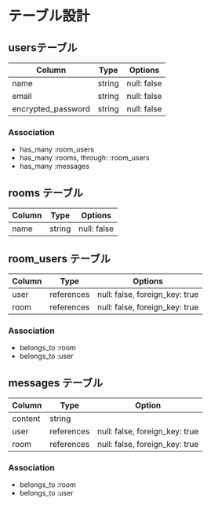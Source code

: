 # テーブル設計

## usersテーブル

| Column               | Type     | Options       |
|--------------------- | -------- | ------------- |
| name                 | string   | null: false   |
| email                | string   | null: false   |
| encrypted_password   | string   | null: false   |

### Association

- has_many :room_users
- has_many :rooms, through: :room_users
- has_many :messages


## rooms テーブル

| Column               | Type     | Options       |
| -------------------- | -------- | ------------- |
| name                 | string   | null: false   |


## room_users テーブル

| Column | Type       | Options                        |
| ------ | ---------- | ------------------------------ |
| user   | references | null: false, foreign_key: true |
| room   | references | null: false, foreign_key: true |

### Association

- belongs_to :room
- belongs_to :user


## messages テーブル

| Column  | Type       | Option                         |
| ------- | ---------- | ------------------------------ |
| content | string     |                                |
| user    | references | null: false, foreign_key: true |
| room    | references | null: false, foreign_key: true |

### Association

- belongs_to :room
- belongs_to :user
